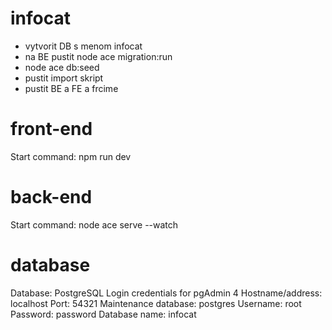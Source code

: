 # infocat

- vytvorit DB s menom infocat
- na BE pustit node ace migration:run
- node ace db:seed
- pustit import skript
- pustit BE a FE a frcime

# front-end
Start command: npm run dev
# back-end
Start command: node ace serve --watch
# database
Database: PostgreSQL
Login credentials for pgAdmin 4
Hostname/address: localhost
Port: 54321
Maintenance database: postgres
Username: root
Password: password
Database name: infocat

